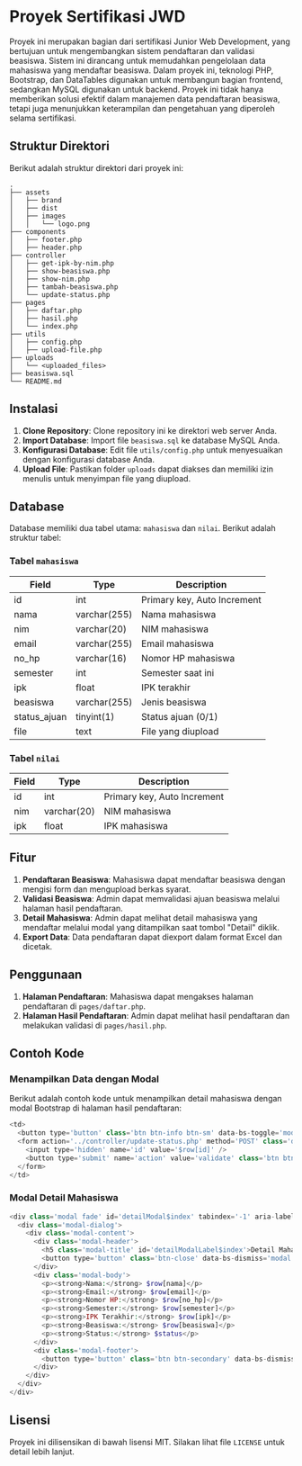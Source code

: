 
# Proyek Sertifikasi JWD

Proyek ini merupakan bagian dari sertifikasi Junior Web Development, yang bertujuan untuk mengembangkan sistem pendaftaran dan validasi beasiswa. Sistem ini dirancang untuk memudahkan pengelolaan data mahasiswa yang mendaftar beasiswa. Dalam proyek ini, teknologi PHP, Bootstrap, dan DataTables digunakan untuk membangun bagian frontend, sedangkan MySQL digunakan untuk backend. Proyek ini tidak hanya memberikan solusi efektif dalam manajemen data pendaftaran beasiswa, tetapi juga menunjukkan keterampilan dan pengetahuan yang diperoleh selama sertifikasi.

## Struktur Direktori

Berikut adalah struktur direktori dari proyek ini:

```
.
├── assets
│   ├── brand
│   ├── dist
│   ├── images
│   │   └── logo.png
├── components
│   ├── footer.php
│   ├── header.php
├── controller
│   ├── get-ipk-by-nim.php
│   ├── show-beasiswa.php
│   ├── show-nim.php
│   ├── tambah-beasiswa.php
│   └── update-status.php
├── pages
│   ├── daftar.php
│   ├── hasil.php
│   └── index.php
├── utils
│   ├── config.php
│   ├── upload-file.php
├── uploads
│   └── <uploaded_files>
├── beasiswa.sql
└── README.md
```

## Instalasi

1. **Clone Repository**: Clone repository ini ke direktori web server Anda.
2. **Import Database**: Import file `beasiswa.sql` ke database MySQL Anda.
3. **Konfigurasi Database**: Edit file `utils/config.php` untuk menyesuaikan dengan konfigurasi database Anda.
4. **Upload File**: Pastikan folder `uploads` dapat diakses dan memiliki izin menulis untuk menyimpan file yang diupload.

## Database

Database memiliki dua tabel utama: `mahasiswa` dan `nilai`. Berikut adalah struktur tabel:

### Tabel `mahasiswa`

| Field         | Type        | Description                   |
|---------------|-------------|-------------------------------|
| id            | int         | Primary key, Auto Increment   |
| nama          | varchar(255)| Nama mahasiswa                |
| nim           | varchar(20) | NIM mahasiswa                 |
| email         | varchar(255)| Email mahasiswa               |
| no_hp         | varchar(16) | Nomor HP mahasiswa            |
| semester      | int         | Semester saat ini             |
| ipk           | float       | IPK terakhir                  |
| beasiswa      | varchar(255)| Jenis beasiswa                |
| status_ajuan  | tinyint(1)  | Status ajuan (0/1)            |
| file          | text        | File yang diupload            |

### Tabel `nilai`

| Field | Type        | Description                   |
|-------|-------------|-------------------------------|
| id    | int         | Primary key, Auto Increment   |
| nim   | varchar(20) | NIM mahasiswa                 |
| ipk   | float       | IPK mahasiswa                 |

## Fitur

1. **Pendaftaran Beasiswa**: Mahasiswa dapat mendaftar beasiswa dengan mengisi form dan mengupload berkas syarat.
2. **Validasi Beasiswa**: Admin dapat memvalidasi ajuan beasiswa melalui halaman hasil pendaftaran.
3. **Detail Mahasiswa**: Admin dapat melihat detail mahasiswa yang mendaftar melalui modal yang ditampilkan saat tombol "Detail" diklik.
4. **Export Data**: Data pendaftaran dapat diexport dalam format Excel dan dicetak.

## Penggunaan

1. **Halaman Pendaftaran**: Mahasiswa dapat mengakses halaman pendaftaran di `pages/daftar.php`.
2. **Halaman Hasil Pendaftaran**: Admin dapat melihat hasil pendaftaran dan melakukan validasi di `pages/hasil.php`.

## Contoh Kode

### Menampilkan Data dengan Modal

Berikut adalah contoh kode untuk menampilkan detail mahasiswa dengan modal Bootstrap di halaman hasil pendaftaran:

```php
<td>
  <button type='button' class='btn btn-info btn-sm' data-bs-toggle='modal' data-bs-target='#detailModal$index'>Detail</button>
  <form action='../controller/update-status.php' method='POST' class='d-inline'>
    <input type='hidden' name='id' value='$row[id]' />
    <button type='submit' name='action' value='validate' class='btn btn-success btn-sm' onclick='return confirm("Apakah anda yakin ingin validasi?")'>Validasi</button>
  </form>
</td>
```

### Modal Detail Mahasiswa

```php
<div class='modal fade' id='detailModal$index' tabindex='-1' aria-labelledby='detailModalLabel$index' aria-hidden='true'>
  <div class='modal-dialog'>
    <div class='modal-content'>
      <div class='modal-header'>
        <h5 class='modal-title' id='detailModalLabel$index'>Detail Mahasiswa</h5>
        <button type='button' class='btn-close' data-bs-dismiss='modal' aria-label='Close'></button>
      </div>
      <div class='modal-body'>
        <p><strong>Nama:</strong> $row[nama]</p>
        <p><strong>Email:</strong> $row[email]</p>
        <p><strong>Nomor HP:</strong> $row[no_hp]</p>
        <p><strong>Semester:</strong> $row[semester]</p>
        <p><strong>IPK Terakhir:</strong> $row[ipk]</p>
        <p><strong>Beasiswa:</strong> $row[beasiswa]</p>
        <p><strong>Status:</strong> $status</p>
      </div>
      <div class='modal-footer'>
        <button type='button' class='btn btn-secondary' data-bs-dismiss='modal'>Close</button>
      </div>
    </div>
  </div>
</div>
```

## Lisensi

Proyek ini dilisensikan di bawah lisensi MIT. Silakan lihat file `LICENSE` untuk detail lebih lanjut.
